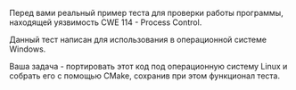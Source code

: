 Перед вами реальный пример теста для проверки работы программы, находящей уязвимость CWE 114 - Process Control.

Данный тест написан для использования в операционной системе Windows.

Ваша задача - портировать этот код под операционную систему Linux и собрать его с помощью CMake, сохранив при этом функционал теста.

